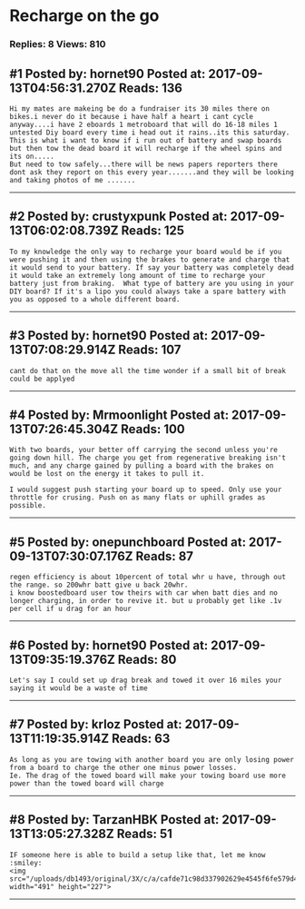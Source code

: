 # Recharge on the go

### Replies: 8 Views: 810

## \#1 Posted by: hornet90 Posted at: 2017-09-13T04:56:31.270Z Reads: 136

```
Hi my mates are makeing be do a fundraiser its 30 miles there on bikes.i never do it because i have half a heart i cant cycle anyway....i have 2 eboards 1 metroboard that will do 16-18 miles 1 untested Diy board every time i head out it rains..its this saturday.
This is what i want to know if i run out of battery and swap boards but then tow the dead board it will recharge if the wheel spins and its on.....
But need to tow safely...there will be news papers reporters there dont ask they report on this every year.......and they will be looking and taking photos of me .......
```

---
## \#2 Posted by: crustyxpunk Posted at: 2017-09-13T06:02:08.739Z Reads: 125

```
To my knowledge the only way to recharge your board would be if you were pushing it and then using the brakes to generate and charge that it would send to your battery. If say your battery was completely dead it would take an extremely long amount of time to recharge your battery just from braking.  What type of battery are you using in your DIY board? If it's a lipo you could always take a spare battery with you as opposed to a whole different board.
```

---
## \#3 Posted by: hornet90 Posted at: 2017-09-13T07:08:29.914Z Reads: 107

```
cant do that on the move all the time wonder if a small bit of break could be applyed
```

---
## \#4 Posted by: Mrmoonlight Posted at: 2017-09-13T07:26:45.304Z Reads: 100

```
With two boards, your better off carrying the second unless you're going down hill. The charge you get from regenerative breaking isn't much, and any charge gained by pulling a board with the brakes on would be lost on the energy it takes to pull it. 

I would suggest push starting your board up to speed. Only use your throttle for crusing. Push on as many flats or uphill grades as possible.
```

---
## \#5 Posted by: onepunchboard Posted at: 2017-09-13T07:30:07.176Z Reads: 87

```
regen efficiency is about 10percent of total whr u have, through out the range. so 200whr batt give u back 20whr.
i know boostedboard user tow theirs with car when batt dies and no longer charging, in order to revive it. but u probably get like .1v per cell if u drag for an hour
```

---
## \#6 Posted by: hornet90 Posted at: 2017-09-13T09:35:19.376Z Reads: 80

```
Let's say I could set up drag break and towed it over 16 miles your saying it would be a waste of time
```

---
## \#7 Posted by: krloz Posted at: 2017-09-13T11:19:35.914Z Reads: 63

```
As long as you are towing with another board you are only losing power from a board to charge the other one minus power losses. 
Ie. The drag of the towed board will make your towing board use more power than the towed board will charge
```

---
## \#8 Posted by: TarzanHBK Posted at: 2017-09-13T13:05:27.328Z Reads: 51

```
IF someone here is able to build a setup like that, let me know :smiley:
<img src="/uploads/db1493/original/3X/c/a/cafde71c98d337902629e4545f6fe579d443533e.jpg" width="491" height="227">
```

---
